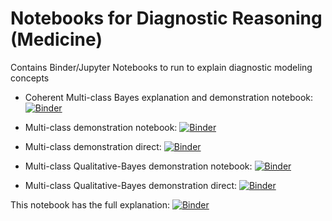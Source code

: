 # Notebooks for Diagnostic Reasoning (Medicine)

Contains Binder/Jupyter Notebooks to run to explain diagnostic modeling concepts

- Coherent Multi-class Bayes explanation and demonstration notebook: [![Binder](https://mybinder.org/badge_logo.svg)](https://mybinder.org/v2/gh/reblocke/notebooks_dx_reasoning/HEAD?filepath/coherent_multi_class.ipynb)



- Multi-class demonstration notebook: [![Binder](https://mybinder.org/badge_logo.svg)](https://mybinder.org/v2/gh/reblocke/notebooks_dx_reasoning/HEAD?filepath=multi_class_cont.ipynb)
- Multi-class demonstration direct: [![Binder](https://mybinder.org/badge_logo.svg)](https://mybinder.org/v2/gh/reblocke/notebooks_dx_reasoning/HEAD?urlpath=voila/render/multi_class_cont.ipynb)

- Multi-class Qualitative-Bayes demonstration notebook: [![Binder](https://mybinder.org/badge_logo.svg)](https://mybinder.org/v2/gh/reblocke/notebooks_dx_reasoning/HEAD?filepath/multi_class.ipynb)
- Multi-class Qualitative-Bayes demonstration direct: [![Binder](https://mybinder.org/badge_logo.svg)](https://mybinder.org/v2/gh/reblocke/notebooks_dx_reasoning/HEAD?urlpath=voila/render/multi_class.ipynb)

This notebook has the full explanation: [![Binder](https://mybinder.org/badge_logo.svg)](https://mybinder.org/v2/gh/reblocke/notebooks_dx_reasoning/HEAD?filepath=display_reasoning.ipynb)
